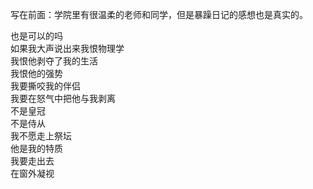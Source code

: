 <p class="has-line-data" data-line-start="7" data-line-end="8">写在前面：学院里有很温柔的老师和同学，但是暴躁日记的感想也是真实的。</p>
<p class="has-line-data" data-line-start="9" data-line-end="21">也是可以的吗<br>
如果我大声说出来我恨物理学<br>
我恨他剥夺了我的生活<br>
我恨他的强势<br>
我要撕咬我的伴侣<br>
我要在怒气中把他与我剥离<br>
不是皇冠<br>
不是侍从<br>
我不愿走上祭坛<br>
他是我的特质<br>
我要走出去<br>
在窗外凝视</p>
